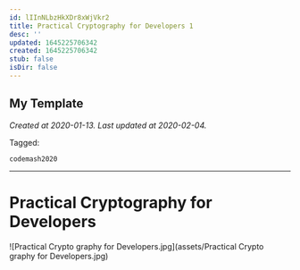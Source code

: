 ```yaml
---
id: lIInNLbzHkXDr8xWjVkr2
title: Practical Cryptography for Developers 1
desc: ''
updated: 1645225706342
created: 1645225706342
stub: false
isDir: false
---
```

My Template
---

_Created at 2020-01-13._
_Last updated at 2020-02-04._



Tagged: 
```
codemash2020
```


---

# Practical Cryptography for Developers


![Practical Crypto graphy for Developers.jpg](assets/Practical Crypto graphy for Developers.jpg)

